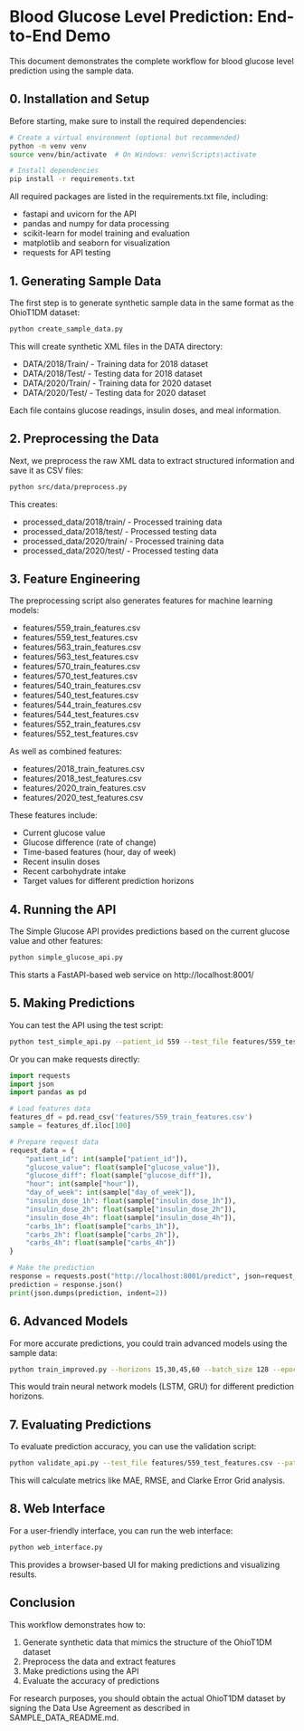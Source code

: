 # Blood Glucose Level Prediction: End-to-End Demo

This document demonstrates the complete workflow for blood glucose level prediction using the sample data.

## 0. Installation and Setup

Before starting, make sure to install the required dependencies:

```bash
# Create a virtual environment (optional but recommended)
python -m venv venv
source venv/bin/activate  # On Windows: venv\Scripts\activate

# Install dependencies
pip install -r requirements.txt
```

All required packages are listed in the requirements.txt file, including:
- fastapi and uvicorn for the API
- pandas and numpy for data processing
- scikit-learn for model training and evaluation
- matplotlib and seaborn for visualization
- requests for API testing

## 1. Generating Sample Data

The first step is to generate synthetic sample data in the same format as the OhioT1DM dataset:

```bash
python create_sample_data.py
```

This will create synthetic XML files in the DATA directory:
- DATA/2018/Train/ - Training data for 2018 dataset
- DATA/2018/Test/ - Testing data for 2018 dataset
- DATA/2020/Train/ - Training data for 2020 dataset
- DATA/2020/Test/ - Testing data for 2020 dataset

Each file contains glucose readings, insulin doses, and meal information.

## 2. Preprocessing the Data

Next, we preprocess the raw XML data to extract structured information and save it as CSV files:

```bash
python src/data/preprocess.py
```

This creates:
- processed_data/2018/train/ - Processed training data
- processed_data/2018/test/ - Processed testing data
- processed_data/2020/train/ - Processed training data
- processed_data/2020/test/ - Processed testing data

## 3. Feature Engineering

The preprocessing script also generates features for machine learning models:

- features/559_train_features.csv
- features/559_test_features.csv
- features/563_train_features.csv
- features/563_test_features.csv
- features/570_train_features.csv
- features/570_test_features.csv
- features/540_train_features.csv
- features/540_test_features.csv
- features/544_train_features.csv
- features/544_test_features.csv
- features/552_train_features.csv
- features/552_test_features.csv

As well as combined features:
- features/2018_train_features.csv
- features/2018_test_features.csv
- features/2020_train_features.csv
- features/2020_test_features.csv

These features include:
- Current glucose value
- Glucose difference (rate of change)
- Time-based features (hour, day of week)
- Recent insulin doses
- Recent carbohydrate intake
- Target values for different prediction horizons

## 4. Running the API

The Simple Glucose API provides predictions based on the current glucose value and other features:

```bash
python simple_glucose_api.py
```

This starts a FastAPI-based web service on http://localhost:8001/

## 5. Making Predictions

You can test the API using the test script:

```bash
python test_simple_api.py --patient_id 559 --test_file features/559_test_features.csv
```

Or you can make requests directly:

```python
import requests
import json
import pandas as pd

# Load features data
features_df = pd.read_csv('features/559_train_features.csv')
sample = features_df.iloc[100]

# Prepare request data
request_data = {
    "patient_id": int(sample["patient_id"]),
    "glucose_value": float(sample["glucose_value"]),
    "glucose_diff": float(sample["glucose_diff"]),
    "hour": int(sample["hour"]),
    "day_of_week": int(sample["day_of_week"]),
    "insulin_dose_1h": float(sample["insulin_dose_1h"]),
    "insulin_dose_2h": float(sample["insulin_dose_2h"]),
    "insulin_dose_4h": float(sample["insulin_dose_4h"]),
    "carbs_1h": float(sample["carbs_1h"]),
    "carbs_2h": float(sample["carbs_2h"]),
    "carbs_4h": float(sample["carbs_4h"])
}

# Make the prediction
response = requests.post("http://localhost:8001/predict", json=request_data)
prediction = response.json()
print(json.dumps(prediction, indent=2))
```

## 6. Advanced Models

For more accurate predictions, you could train advanced models using the sample data:

```bash
python train_improved.py --horizons 15,30,45,60 --batch_size 128 --epochs 10
```

This would train neural network models (LSTM, GRU) for different prediction horizons.

## 7. Evaluating Predictions

To evaluate prediction accuracy, you can use the validation script:

```bash
python validate_api.py --test_file features/559_test_features.csv --patient_ids 559 --horizons 15,30 --api_url http://localhost:8001
```

This will calculate metrics like MAE, RMSE, and Clarke Error Grid analysis.

## 8. Web Interface

For a user-friendly interface, you can run the web interface:

```bash
python web_interface.py
```

This provides a browser-based UI for making predictions and visualizing results.

## Conclusion

This workflow demonstrates how to:
1. Generate synthetic data that mimics the structure of the OhioT1DM dataset
2. Preprocess the data and extract features
3. Make predictions using the API
4. Evaluate the accuracy of predictions

For research purposes, you should obtain the actual OhioT1DM dataset by signing the Data Use Agreement as described in SAMPLE_DATA_README.md. 